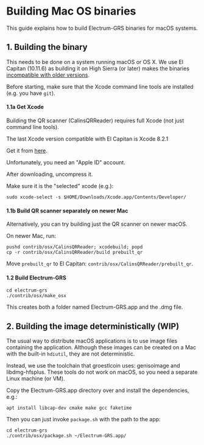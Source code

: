 Building Mac OS binaries
========================

This guide explains how to build Electrum-GRS binaries for macOS systems.


## 1. Building the binary

This needs to be done on a system running macOS or OS X. We use El Capitan (10.11.6) as building it
on High Sierra (or later)
makes the binaries [incompatible with older versions](https://github.com/pyinstaller/pyinstaller/issues/1191).

Before starting, make sure that the Xcode command line tools are installed (e.g. you have `git`).

#### 1.1a Get Xcode

Building the QR scanner (CalinsQRReader) requires full Xcode (not just command line tools).

The last Xcode version compatible with El Capitan is Xcode 8.2.1

Get it from [here](https://developer.apple.com/download/more/).

Unfortunately, you need an "Apple ID" account.

After downloading, uncompress it.

Make sure it is the "selected" xcode (e.g.):

    sudo xcode-select -s $HOME/Downloads/Xcode.app/Contents/Developer/

#### 1.1b Build QR scanner separately on newer Mac

Alternatively, you can try building just the QR scanner on newer macOS.

On newer Mac, run:

    pushd contrib/osx/CalinsQRReader; xcodebuild; popd
    cp -r contrib/osx/CalinsQRReader/build prebuilt_qr

Move `prebuilt_qr` to El Capitan: `contrib/osx/CalinsQRReader/prebuilt_qr`.


#### 1.2 Build Electrum-GRS

    cd electrum-grs
    ./contrib/osx/make_osx

This creates both a folder named Electrum-GRS.app and the .dmg file.


## 2. Building the image deterministically (WIP)
The usual way to distribute macOS applications is to use image files containing the
application. Although these images can be created on a Mac with the built-in `hdiutil`,
they are not deterministic.

Instead, we use the toolchain that groestlcoin uses: genisoimage and libdmg-hfsplus.
These tools do not work on macOS, so you need a separate Linux machine (or VM).

Copy the Electrum-GRS.app directory over and install the dependencies, e.g.:

    apt install libcap-dev cmake make gcc faketime

Then you can just invoke `package.sh` with the path to the app:

    cd electrum-grs
    ./contrib/osx/package.sh ~/Electrum-GRS.app/

